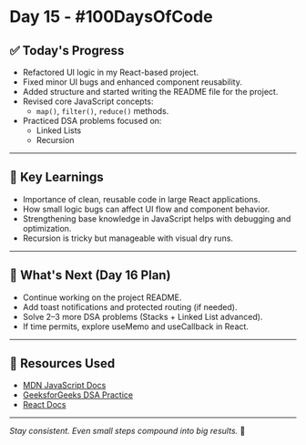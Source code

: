 # Day 15 - #100DaysOfCode

## ✅ Today's Progress

- Refactored UI logic in my React-based project.
- Fixed minor UI bugs and enhanced component reusability.
- Added structure and started writing the README file for the project.
- Revised core JavaScript concepts:
  - `map()`, `filter()`, `reduce()` methods.
- Practiced DSA problems focused on:
  - Linked Lists
  - Recursion

---

## 📌 Key Learnings

- Importance of clean, reusable code in large React applications.
- How small logic bugs can affect UI flow and component behavior.
- Strengthening base knowledge in JavaScript helps with debugging and optimization.
- Recursion is tricky but manageable with visual dry runs.

---

## 📅 What's Next (Day 16 Plan)

- Continue working on the project README.
- Add toast notifications and protected routing (if needed).
- Solve 2–3 more DSA problems (Stacks + Linked List advanced).
- If time permits, explore useMemo and useCallback in React.

---

## 🔗 Resources Used

- [MDN JavaScript Docs](https://developer.mozilla.org/en-US/docs/Web/JavaScript)
- [GeeksforGeeks DSA Practice](https://www.geeksforgeeks.org/data-structures/)
- [React Docs](https://reactjs.org/docs/getting-started.html)

---

_Stay consistent. Even small steps compound into big results._ 💪  
